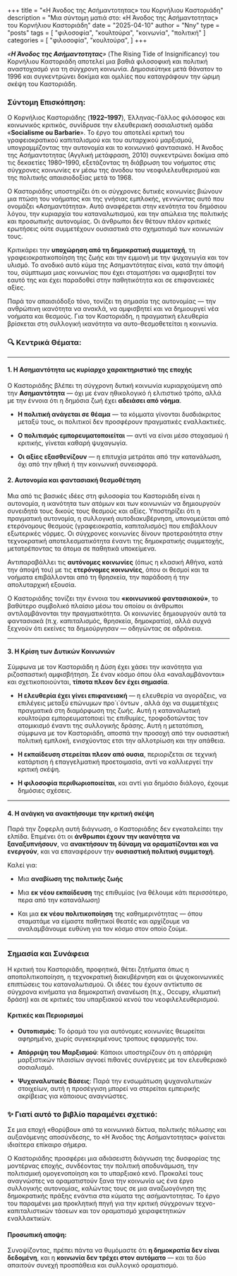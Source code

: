 +++
title = "«H Άνοδος της Ασήμαντοτητας» του Κορνήλιου Καστοριάδη"
description = "Μια σύντομη ματιά στο: «H Άνοδος της Ασήμαντοτητας» του Κορνήλιου Καστοριάδη"
date = "2025-04-10"
author = "Nny"
type = "posts"
tags = [
    "φιλοσοφία",
    "κουλτούρα",
    "κοινωνία",
    "πολιτική"
]
categories = [
   "φιλοσοφία",
   "κουλτούρα",
]
+++

_«**H Άνοδος της Ασήμαντοτητας**»_ (The Rising Tide of Insignificancy) του Κορνήλιου Καστοριάδη αποτελεί μια βαθιά φιλοσοφική και πολιτική αναστοχασμό για τη σύγχρονη κοινωνία. Δημοσιεύτηκε μετά θάνατον το 1996 και συγκεντρώνει δοκίμια και ομιλίες που καταγράφουν την ώριμη σκέψη του Καστοριάδη.

### Σύντομη Επισκόπηση:

Ο Κορνήλιος Καστοριάδης (**1922–1997**), Έλληνας-Γάλλος φιλόσοφος και κοινωνικός κριτικός, συνίδρυσε την ελευθεριακή σοσιαλιστική ομάδα «**Socialisme ou Barbarie**». Το έργο του αποτελεί κριτική του γραφειοκρατικού καπιταλισμού και του αυταρχικού μαρξισμού, υπογραμμίζοντας την αυτονομία και το κοινωνικό φαντασιακό. Η Άνοδος της Ασήμαντοτητας (Αγγλική μετάφραση, 2010) συγκεντρώνει δοκίμια από τις δεκαετίες 1980–1990, εξετάζοντας τη διάβρωση του νοήματος στις σύγχρονες κοινωνίες εν μέσω της άνοδου του νεοφιλελευθερισμού και της πολιτικής απαισιοδοξίας μετά το 1968.

Ο Καστοριάδης υποστηρίζει ότι οι σύγχρονες δυτικές κοινωνίες βιώνουν μια πτώση του νοήματος και της γνήσιας εμπλοκής, γεννώντας αυτό που ονομάζει «Ασημαντότητα». Αυτό αναφέρεται στην κενότητα του δημόσιου λόγου, την κυριαρχία του καταναλωτισμού, και την απώλεια της πολιτικής και προσωπικής αυτονομίας. Οι άνθρωποι δεν θέτουν πλέον κριτικές ερωτήσεις ούτε συμμετέχουν ουσιαστικά στο σχηματισμό των κοινωνιών τους.

Κριτικάρει την **υποχώρηση από τη δημοκρατική συμμετοχή**, τη γραφειοκρατικοποίηση της ζωής και την εμμονή με την ψυχαγωγία και τον υλισμό. Το ανοδικό αυτό κύμα της Ασημαντότητας είναι, κατά την άποψή του, σύμπτωμα μιας κοινωνίας που έχει σταματήσει να αμφισβητεί τον εαυτό της και έχει παραδοθεί στην παθητικότητα και σε επιφανειακές αξίες.

Παρά τον απαισιόδοξο τόνο, τονίζει τη σημασία της αυτονομίας — την ανθρώπινη ικανότητα να ανακλά, να αμφισβητεί και να δημιουργεί νέα νοήματα και θεσμούς. Για τον Καστοριάδη, η πραγματική ελευθερία βρίσκεται στη συλλογική ικανότητα να αυτο-θεσμοθετείται η κοινωνία.

### 🔍 Κεντρικά Θέματα:

---

#### 1. Η Ασημαντότητα ως κυρίαρχο χαρακτηριστικό της εποχής

Ο Καστοριάδης βλέπει τη σύγχρονη δυτική κοινωνία κυριαρχούμενη από την **Ασημαντότητα** — όχι με έναν ηθικολογικό ή ελιτιστικό τρόπο, αλλά με την έννοια ότι η δημόσια ζωή έχει **αδειάσει από νόημα**.

- **Η πολιτική ανάγεται σε θέαμα** — τα κόμματα γίνονται 	δυσδιάκριτος μεταξύ τους, οι πολιτικοί δεν προσφέρουν πραγματικές εναλλακτικές.

- **Ο πολιτισμός εμπορευματοποιείται** — αντί να είναι μέσο στοχασμού ή κριτικής, γίνεται καθαρή ψυχαγωγία.

- **Οι αξίες εξασθενίζουν** — η επιτυχία μετράται από την κατανάλωση, όχι από την ηθική ή την κοινωνική συνεισφορά.

#### 2. **Αυτονομία και φαντασιακή θεσμοθέτηση**

Μια από τις βασικές ιδέες στη φιλοσοφία του Καστοριάδη είναι η αυτονομία, η ικανότητα των ατόμων και των κοινωνιών να δημιουργούν συνειδητά τους δικούς τους θεσμούς και αξίες. Υποστηρίζει ότι η πραγματική αυτονομία, η συλλογική αυτοδιακυβέρνηση, υπονομεύεται από ετερόνομους θεσμούς (γραφειοκρατία, καπιταλισμός) που επιβάλλουν εξωτερικές νόρμες. Οι σύγχρονες κοινωνίες δίνουν προτεραιότητα στην τεχνοκρατική αποτελεσματικότητα έναντι της δημοκρατικής συμμετοχής, μετατρέποντας τα άτομα σε παθητικά υποκείμενα.

Αντιπαραβάλλει τις **αυτόνομες κοινωνίες** (όπως η κλασική Αθήνα, κατά την άποψή του) με τις **ετερόνομες κοινωνίες**, όπου οι θεσμοί και τα νοήματα επιβάλλονται από τη θρησκεία, την παράδοση ή την απολυταρχική εξουσία.

Ο Καστοριάδης τονίζει την έννοια του **«κοινωνικού φαντασιακού»**, το βαθύτερο συμβολικό πλαίσιο μέσω του οποίου οι άνθρωποι αντιλαμβάνονται την πραγματικότητα. Οι κοινωνίες δημιουργούν αυτά τα φαντασιακά (π.χ. καπιταλισμός, θρησκεία, δημοκρατία), αλλά συχνά ξεχνούν ότι εκείνες τα δημιούργησαν — οδηγώντας σε αδράνεια.

---

#### 3. **Η Κρίση των Δυτικών Κοινωνιών**

Σύμφωνα με τον Καστοριάδη η Δύση έχει χάσει την ικανότητα για ριζοσπαστική αμφισβήτηση. Σε έναν κόσμο όπου όλα «αναλαμβάνονται» και σχετικοποιούνται, **τίποτα πλεον δεν έχει σημασία**.

- **Η ελευθερία έχει γίνει επιφανειακή** — η ελευθερία να αγοράζεις, να επιλέγεις μεταξύ επώνυμων προ´ι`όντων , αλλά όχι να συμμετέχεις πραγματικά στη διαμόρφωση της ζωής. Αυτή η καταναλωτική κουλτούρα εμπορευματοποιεί τις επιθυμίες, τροφοδοτώντας τον ατομικισμό έναντι της συλλογικής δράσης. Αυτή η μετατόπιση, σύμφωνα με τον Καστοριάδη, αποσπά την προσοχή από την ουσιαστική πολιτική εμπλοκή, ενισχύοντας ετσι την αλλοτρίωση και την απάθεια.

- **Η εκπαίδευση στερείται πλεον από ουσια**, περιοριζεται σε τεχνική κατάρτιση ή επαγγελματική προετοιμασία, αντί να καλλιεργεί την κριτική σκέψη.

- **Η φιλοσοφία περιθωριοποιείται**, και αντί για δημόσιο διάλογο, έχουμε δημόσιες σχέσεις.

---

#### 4. **Η ανάγκη να ανακτήσουμε την κριτική σκέψη**

Παρά την ζοφερλη αυτή διάγνωση, ο Καστοριάδης δεν εγκαταλείπει την ελπίδα. Επιμένει ότι οι **άνθρωποι έχουν την ικανότητα να ξαναξυπνήσουν**, να **ανακτήσουν τη δύναμη να οραματίζονται και να ενεργούν**, και να επαναφέρουν την **ουσιαστική πολιτική συμμετοχή**.

Καλεί για:

- Μια **αναβίωση της πολιτικής ζωής**

- Μια **εκ νέου εκπαίδευση** της επιθυμίας (να θέλουμε κάτι περισσότερο, περα από την κατανάλωση)

- Και μια **εκ νέου πολιτικοποίηση** της καθημερινότητας — όπου σταματάμε να είμαστε παθητικοί θεατές και αρχίζουμε να αναλαμβάνουμε ευθύνη για τον κόσμο στον οποίο ζούμε.

---

### **Σημασία και Συνάφεια**

Η κριτική του Καστοριάδη, προφητικά, θέτει ζητήματα όπως η αποπολιτικοποίηση, η τεχνοκρατική διακυβέρνηση και οι ψυχοκοινωνικές επιπτώσεις του καταναλωτισμού. Οι ιδέες του έχουν αντίκτυπο σε σύγχρονα κινήματα για δημοκρατική ανανέωση (π.χ., Occupy, κλιματική δράση) και σε κριτικές του υπαρξιακού κενού του νεοφιλελευθερισμού.

#### **Κριτικές και Περιορισμοί**

- **Ουτοπισμός**: Το όραμά του για αυτόνομες κοινωνίες θεωρείται αφηρημένο, χωρίς συγκεκριμένους τροπους εφαρμογής του.

- **Απόρριψη του Μαρξισμού**: Κάποιοι υποστηρίζουν ότι η απόρριψη μαρξιστικών πλαισίων αγνοεί πιθανές συνέργειες με τον ελευθεριακό σοσιαλισμό.

- **Ψυχαναλυτικές Βάσεις**: Παρά την ενσωμάτωση ψυχαναλυτικών στοιχείων, αυτή η προσέγγιση μπορεί να στερείται εμπειρικής ακρίβειας για κάποιους αναγνώστες.

### ✨ **Γιατί αυτό το βιβλίο παραμένει σχετικό**:

Σε μια εποχή «θορύβου» από τα κοινωνικά δίκτυα, πολιτικής πόλωσης και αυξανόμενης αποσύνδεσης, το «Η Άνοδος της Ασήμαντοτητας» φαίνεται ιδιαίτερα επίκαιρο σήμερα.

Ο Καστοριάδης προσφέρει μια αδιάσειστη διάγνωση της δυσφορίας της μοντέρνας εποχής, συνδέοντας την πολιτική αποδυνάμωση, την πολιτισμική ομογενοποίηση και το υπαρξιακό κενό. Προκαλεί τους αναγνώστες να οραματιστούν ξανα την κοινωνία ως ένα έργο συλλογικής αυτονομίας, καλώντας τους σε μια αναζωογόνηση της δημοκρατικής πράξης ενάντια στα κύματα της ασήμαντοτητας. Το έργο του παραμένει μια προκλητική πηγή για την κριτική σύγχρονων τεχνο-καπιταλιστικών τάσεων και τον οραματισμό χειραφετητικών εναλλακτικών.

#### Προσωπική αποψη:

Συνοψίζοντας, πρέπει πάντα να θυμόμαστε ότι **η δημοκρατία δεν είναι δεδομένη**, και η **κοινωνία δεν τρέχει στον αυτόματο** — και τα δύο απαιτούν συνεχή προσπάθεια και συλλογικό οραματισμό.